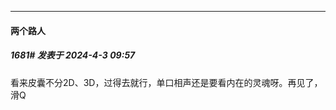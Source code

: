 ﻿
*****

####  两个路人  
##### 1681#       发表于 2024-4-3 09:57

看来皮囊不分2D、3D，过得去就行，单口相声还是要看内在的灵魂呀。再见了，滑Q

